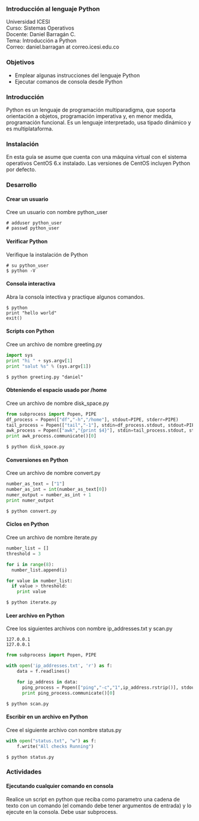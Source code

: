 ### Introducción al lenguaje Python
Universidad ICESI  
Curso: Sistemas Operativos  
Docente: Daniel Barragán C.  
Tema: Introducción a Python  
Correo: daniel.barragan at correo.icesi.edu.co

### Objetivos
* Emplear algunas instrucciones del lenguaje Python
* Ejecutar comanos de consola desde Python

### Introducción
Python es un lenguaje de programación multiparadigma, que soporta orientación a objetos, programación imperativa y, en menor medida, programación funcional. Es un lenguaje interpretado, usa tipado dinámico y es multiplataforma.

### Instalación

En esta guía se asume que cuenta con una máquina virtual con el sistema operativos CentOS 6.x instalado. Las versiones de CentOS incluyen Python por defecto.

### Desarrollo

#### Crear un usuario

Cree un usuario con nombre python_user

```
# adduser python_user
# passwd python_user
```

#### Verificar Python

Verifique la instalación de Python

```
# su python_user
$ python -V
```

#### Consola interactiva

Abra la consola intectiva y practique algunos comandos.

```
$ python
print "hello world"
exit()
```

#### Scripts con Python

Cree un archivo de nombre greeting.py

```python
import sys
print "hi " + sys.argv[1]
print "salut %s" % (sys.argv[1])
```

```
$ python greeting.py "daniel"
```

#### Obteniendo el espacio usado por /home

Cree un archivo de nombre disk_space.py

```python
from subprocess import Popen, PIPE
df_process = Popen(["df","-h","/home"], stdout=PIPE, stderr=PIPE)
tail_process = Popen(["tail","-1"], stdin=df_process.stdout, stdout=PIPE, stderr=PIPE)
awk_process = Popen(["awk","{print $4}"], stdin=tail_process.stdout, stdout=PIPE, stderr=PIPE)
print awk_process.communicate()[0]
```

```
$ python disk_space.py
```

#### Conversiones en Python

Cree un archivo de nombre convert.py

```python
number_as_text = ["1"]
number_as_int = int(number_as_text[0])
numer_output = number_as_int + 1
print numer_output
```

```
$ python convert.py
```

#### Ciclos en Python

Cree un archivo de nombre iterate.py

```python
number_list = []      
threshold = 3      

for i in range(8):
  number_list.append(i)

for value in number_list:
  if value > threshold:
    print value
```

```
$ python iterate.py
```

#### Leer archivo en Python

Cree los siguientes archivos con nombre ip_addresses.txt y scan.py

```
127.0.0.1
127.0.0.1
```

```python
from subprocess import Popen, PIPE

with open('ip_addresses.txt', 'r') as f:
    data = f.readlines()

    for ip_address in data:
      ping_process = Popen(["ping","-c","1",ip_address.rstrip()], stdout=PIPE, stderr=PIPE)
      print ping_process.communicate()[0]
```

```
$ python scan.py
```

#### Escribir en un archivo en Python

Cree el siguiente archivo con nombre status.py

```python
with open("status.txt", "w") as f:
	f.write("All checks Running")
```

```
$ python status.py
```

### Actividades

#### Ejecutando cualquier comando en consola
Realice un script en python que reciba como parametro una cadena de texto con un comando (el comando debe tener argumentos de entrada) y lo ejecute en la consola. Debe usar subprocess.

